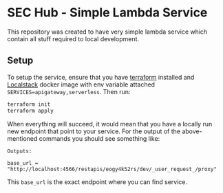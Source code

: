 # SEC Hub - Simple Lambda Service

This repository was created to have very simple lambda service which contain all stuff required to local development.

## Setup

To setup the service, ensure that you have [terraform](https://www.terraform.io/) installed and [Localstack](https://github.com/localstack/localstack) docker image with env variable attached `SERVICES=apigateway,serverless`.
Then run:

```bash
terraform init
terraform apply
```

When everything will succeed, it would mean that you have a locally run new endpoint that point to your service. For the output of the above-mentioned commands you should see something like:

```
Outputs:

base_url = "http://localhost:4566/restapis/eogy4k52rs/dev/_user_request_/proxy"
```

This `base_url` is the exact endpoint where you can find service.
